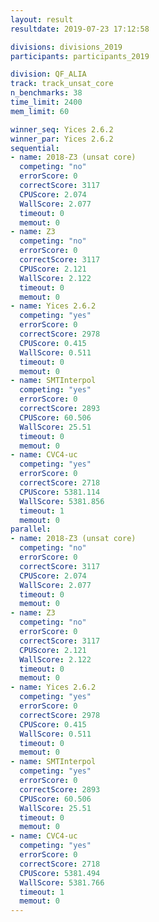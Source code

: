 ```yaml
---
layout: result
resultdate: 2019-07-23 17:12:58

divisions: divisions_2019
participants: participants_2019

division: QF_ALIA
track: track_unsat_core
n_benchmarks: 38
time_limit: 2400
mem_limit: 60

winner_seq: Yices 2.6.2
winner_par: Yices 2.6.2
sequential:
- name: 2018-Z3 (unsat core)
  competing: "no"
  errorScore: 0
  correctScore: 3117
  CPUScore: 2.074
  WallScore: 2.077
  timeout: 0
  memout: 0
- name: Z3
  competing: "no"
  errorScore: 0
  correctScore: 3117
  CPUScore: 2.121
  WallScore: 2.122
  timeout: 0
  memout: 0
- name: Yices 2.6.2
  competing: "yes"
  errorScore: 0
  correctScore: 2978
  CPUScore: 0.415
  WallScore: 0.511
  timeout: 0
  memout: 0
- name: SMTInterpol
  competing: "yes"
  errorScore: 0
  correctScore: 2893
  CPUScore: 60.506
  WallScore: 25.51
  timeout: 0
  memout: 0
- name: CVC4-uc
  competing: "yes"
  errorScore: 0
  correctScore: 2718
  CPUScore: 5381.114
  WallScore: 5381.856
  timeout: 1
  memout: 0
parallel:
- name: 2018-Z3 (unsat core)
  competing: "no"
  errorScore: 0
  correctScore: 3117
  CPUScore: 2.074
  WallScore: 2.077
  timeout: 0
  memout: 0
- name: Z3
  competing: "no"
  errorScore: 0
  correctScore: 3117
  CPUScore: 2.121
  WallScore: 2.122
  timeout: 0
  memout: 0
- name: Yices 2.6.2
  competing: "yes"
  errorScore: 0
  correctScore: 2978
  CPUScore: 0.415
  WallScore: 0.511
  timeout: 0
  memout: 0
- name: SMTInterpol
  competing: "yes"
  errorScore: 0
  correctScore: 2893
  CPUScore: 60.506
  WallScore: 25.51
  timeout: 0
  memout: 0
- name: CVC4-uc
  competing: "yes"
  errorScore: 0
  correctScore: 2718
  CPUScore: 5381.494
  WallScore: 5381.766
  timeout: 1
  memout: 0
---
```

